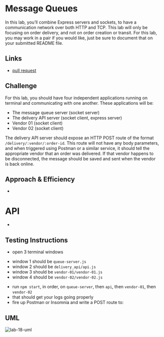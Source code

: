 # Message Queues

In this lab, you’ll combine Express servers and sockets, to have a communication network over both HTTP and TCP. This lab will only be focusing on order delivery, and not on order creation or transit. For this lab, you may work in a pair if you would like, just be sure to document that on your submitted README file.
    
## Links
    
- [pull request](https://github.com/daniel-nguyen-401-advanced-javascript/lab-19/pull/1)
    
## Challenge
    
For this lab, you should have four independent applications running on terminal and communicating with one another. These applications will be:

* The message queue server (socket server)
* The delivery API server (socket client, express server)
* Vendor 01 (socket client)
* Vendor 02 (socket client)

The delivery API server should expose an HTTP POST route of the format `/delivery/:vendor/:order-id`. This route will not have any body parameters, and when triggered using Postman or a similar service, it should tell the appropriate vendor that an order was delivered. If that vendor happens to be disconnected, the message should be saved and sent when the vendor is back online.

## Approach & Efficiency

- 

# API

- 
    
## Testing Instructions
    
- open 3 terminal windows
* window 1 should be `queue-server.js`
* window 2 should be `delivery_api/api.js`
* window 3 should be `vendor-01/vendor-01.js`
* window 4 should be `vendor-02/vendor-02.js`
- run `npm start`, in order, on `queue-server`, then `api`, then `vendor-01`, then `vendor-02`
- that should get your logs going properly
- fire up Postman or Insomnia and write a POST route to: 

## UML
![lab-18-uml](/lab-18-uml.jpg)
